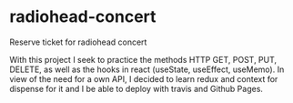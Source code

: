 # radiohead-concert

Reserve ticket for radiohead concert

With this project I seek to practice the methods 
HTTP GET, POST, PUT, DELETE, as well as 
the hooks in react (useState, useEffect, useMemo). 
In view of the need for a own API, I decided to learn 
redux and context for dispense for it and 
I be able to deploy with travis and Github Pages. 



